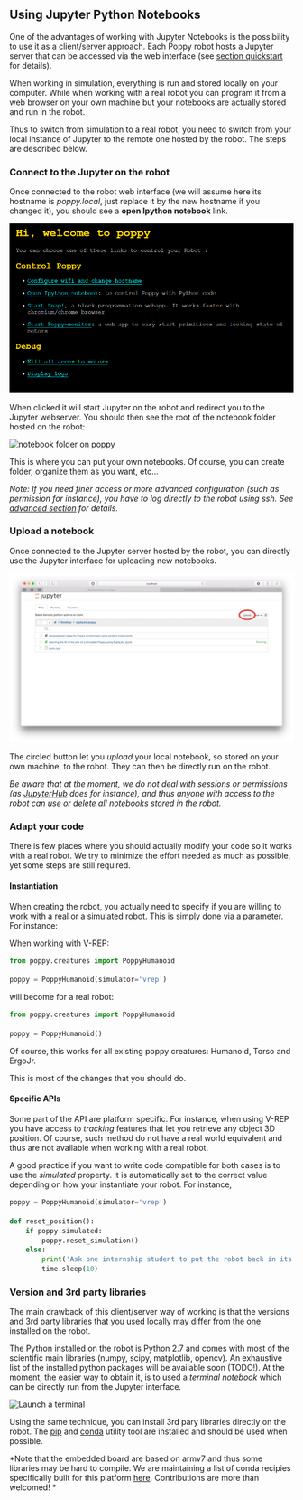 ## Using Jupyter Python Notebooks

One of the advantages of working with Jupyter Notebooks is the possibility to use it as a client/server approach. Each Poppy robot hosts a Jupyter server that can be accessed via the web interface (see [section quickstart](#use-the-web-interface) for details).

When working in simulation, everything is run and stored locally on your computer. While when working with a real robot you can program it from a web browser on your own machine but your notebooks are actually stored and run in the robot.

Thus to switch from simulation to a real robot, you need to switch from your local instance of Jupyter to the remote one hosted by the robot. The steps are described below.

### Connect to the Jupyter on the robot

Once connected to the robot web interface (we will assume here its hostname is *poppy.local*, just replace it by the new hostname if you changed it), you should see a **open Ipython notebook** link.

![open notebook link](../img/poppy_home.png)

When clicked it will start Jupyter on the robot and redirect you to the Jupyter webserver. You should then see the root of the notebook folder hosted on the robot:

![notebook folder on poppy](#TODO)

This is where you can put your own notebooks. Of course, you can create folder, organize them as you want, etc...

*Note: If you need finer access or more advanced configuration (such as permission for instance), you have to log directly to the robot using ssh. See [advanced section](#TODO) for details.*

### Upload a notebook

Once connected to the Jupyter server hosted by the robot, you can directly use the Jupyter interface for uploading new notebooks.

![upload new notebooks](../img/jupyter/upload-notebooks.jpg)

The circled button let you *upload* your local notebook, so stored on your own machine, to the robot. They can then be directly run on the robot.

*Be aware that at the moment, we do not deal with sessions or permissions (as [JupyterHub](https://github.com/jupyter/jupyterhub) does for instance), and thus anyone with access to the robot can use or delete all notebooks stored in the robot.*

### Adapt your code

There is few places where you should actually modify your code so it works with a real robot. We try to minimize the effort needed as much as possible, yet some steps are still required.

#### Instantiation

When creating the robot, you actually need to specify if you are willing to work with a real or a simulated robot. This is simply done via a parameter. For instance:

When working with V-REP:
```python
from poppy.creatures import PoppyHumanoid

poppy = PoppyHumanoid(simulator='vrep')
```

will become for a real robot:

```python
from poppy.creatures import PoppyHumanoid

poppy = PoppyHumanoid()
```

Of course, this works for all existing poppy creatures: Humanoid, Torso and ErgoJr.

This is most of the changes that you should do.

#### Specific APIs

Some part of the API are platform specific. For instance, when using V-REP you have access to *tracking* features that let you retrieve any object 3D position. Of course, such method do not have a real world equivalent and thus are not available when working with a real robot.

A good practice if you want to write code compatible for both cases is to use the *simulated* property. It is automatically set to the correct value depending on how your instantiate your robot. For instance,

```python
poppy = PoppyHumanoid(simulator='vrep')

def reset_position():
    if poppy.simulated:
        poppy.reset_simulation()
    else:
        print('Ask one internship student to put the robot back in its origin position.')
        time.sleep(10)
```


### Version and 3rd party libraries

The main drawback of this client/server way of working is that the versions and 3rd party libraries that you used locally may differ from the one installed on the robot.

The Python installed on the robot is Python 2.7 and comes with most of the scientific main libraries (numpy, scipy, matplotlib, opencv). An exhaustive list of the installed python packages will be available soon (TODO!). At the moment, the easier way to obtain it, is to used a *terminal notebook* which can be directly run from the Jupyter interface.

![Launch a terminal](#TODO)

Using the same technique, you can install 3rd pary libraries directly on the robot. The [pip](https://pip.readthedocs.org) and [conda](http://conda.pydata.org/docs/) utility tool are installed and should be used when possible.

*Note that the embedded board are based on armv7 and thus some libraries may be hard to compile. We are maintaining a list of conda recipies specifically built for this platform [here](https://anaconda.org/poppy-project). Contributions are more than welcomed! *
